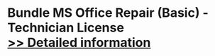 # Bundle MS Office Repair (Basic) - Technician License<br />[>> Detailed information](https://secure.element5.com/esales/product.html?productid=300336788&affiliateid=200057808)